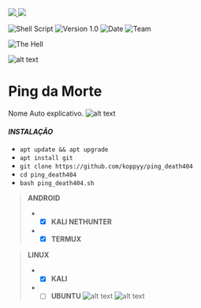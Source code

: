 
<a href="https://www.instagram.com/koppyyy_" alt="Instagram" target="_blank">
<img src="https://img.shields.io/badge/-Instagram-DF0174?style=for-the-badge&labelColor=DF0174&logo=instagram&logoColor=white&link=https://www.instagram.com/koppyyy_">
<a href="https://wa.me/554991884706" alt="WhatsApp" target="_blank">
<img src="https://img.shields.io/badge/WhatsApp-25D366?style=for-the-badge&logo=whatsapp&logoColor=white&link=https://wa.me/554792433327">
</a>

![Shell Script](https://img.shields.io/badge/shell_script-%23121011.svg?style=for-the-badge&logo=gnu-bash&logoColor=white)
![[Version 1.0](https://github.com/koppy333-333-333)](http://img.shields.io/badge/version-v1.0-red.svg)
![[Date](https://github.com/koppy333-333-333)](http://img.shields.io/badge/date-10/06/2022-white.svg)
![[Team](https://github.com/koppy333-333-333)](http://img.shields.io/badge/Team-404-blue.svg)

![The Hell](https://img.shields.io/badge/Croacia🇭🇷-blue.svg)

![alt text](https://i.imgur.com/BAAdzBt.gif)

# Ping da Morte
Nome Auto explicativo.
![alt text](https://i.imgur.com/QQlhhyI.jpg)


#### *INSTALAÇÃO*  
 - `apt update && apt upgrade`
 - `apt install git`
 - `git clone https://github.com/koppyy/ping_death404`
 - `cd ping_death404`
 - `bash ping_death404.sh`  

> **ANDROID**
> - - [x] **KALI NETHUNTER**
> - - [x] **TERMUX**  

> **LINUX**
> - - [x] **KALI**
> - - [ ] **UBUNTU**
![alt text](https://i.imgur.com/hf6rG8P.png)
![alt text](https://i.imgur.com/BAAdzBt.gif)
